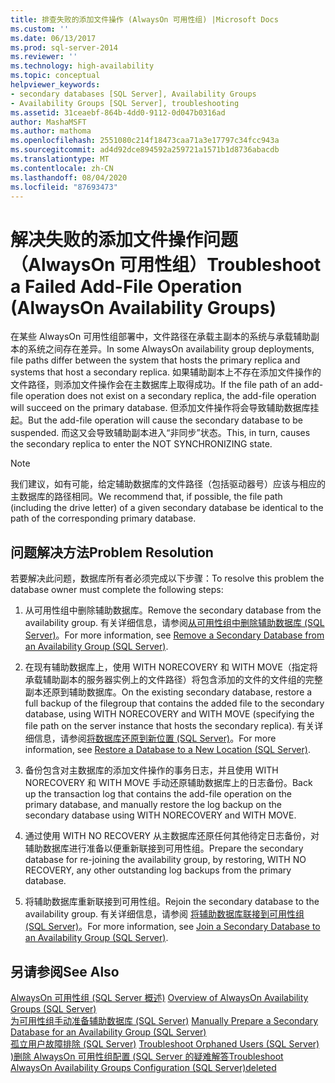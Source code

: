 ```yaml
---
title: 排查失败的添加文件操作 (AlwaysOn 可用性组) |Microsoft Docs
ms.custom: ''
ms.date: 06/13/2017
ms.prod: sql-server-2014
ms.reviewer: ''
ms.technology: high-availability
ms.topic: conceptual
helpviewer_keywords:
- secondary databases [SQL Server], Availability Groups
- Availability Groups [SQL Server], troubleshooting
ms.assetid: 31ceaebf-864b-4dd0-9112-0d047b0316ad
author: MashaMSFT
ms.author: mathoma
ms.openlocfilehash: 2551080c214f18473caa71a3e17797c34fcc943a
ms.sourcegitcommit: ad4d92dce894592a259721a1571b1d8736abacdb
ms.translationtype: MT
ms.contentlocale: zh-CN
ms.lasthandoff: 08/04/2020
ms.locfileid: "87693473"
---
```

# <a name="troubleshoot-a-failed-add-file-operation-alwayson-availability-groups"></a><span data-ttu-id="1d7ba-102">解决失败的添加文件操作问题（AlwaysOn 可用性组）</span><span class="sxs-lookup"><span data-stu-id="1d7ba-102">Troubleshoot a Failed Add-File Operation (AlwaysOn Availability Groups)</span></span>
  <span data-ttu-id="1d7ba-103">在某些 AlwaysOn 可用性组部署中，文件路径在承载主副本的系统与承载辅助副本的系统之间存在差异。</span><span class="sxs-lookup"><span data-stu-id="1d7ba-103">In some AlwaysOn availability group deployments, file paths differ between the system that hosts the primary replica and systems that host a secondary replica.</span></span> <span data-ttu-id="1d7ba-104">如果辅助副本上不存在添加文件操作的文件路径，则添加文件操作会在主数据库上取得成功。</span><span class="sxs-lookup"><span data-stu-id="1d7ba-104">If the file path of an add-file operation does not exist on a secondary replica, the add-file operation will succeed on the primary database.</span></span> <span data-ttu-id="1d7ba-105">但添加文件操作将会导致辅助数据库挂起。</span><span class="sxs-lookup"><span data-stu-id="1d7ba-105">But the add-file operation will cause the secondary database to be suspended.</span></span> <span data-ttu-id="1d7ba-106">而这又会导致辅助副本进入“非同步”状态。</span><span class="sxs-lookup"><span data-stu-id="1d7ba-106">This, in turn, causes the secondary replica to enter the NOT SYNCHRONIZING state.</span></span>  
  
> [!NOTE]  
>  <span data-ttu-id="1d7ba-107">我们建议，如有可能，给定辅助数据库的文件路径（包括驱动器号）应该与相应的主数据库的路径相同。</span><span class="sxs-lookup"><span data-stu-id="1d7ba-107">We recommend that, if possible, the file path (including the drive letter) of a given secondary database be identical to the path of the corresponding primary database.</span></span>  
  
## <a name="problem-resolution"></a><span data-ttu-id="1d7ba-108">问题解决方法</span><span class="sxs-lookup"><span data-stu-id="1d7ba-108">Problem Resolution</span></span>  
 <span data-ttu-id="1d7ba-109">若要解决此问题，数据库所有者必须完成以下步骤：</span><span class="sxs-lookup"><span data-stu-id="1d7ba-109">To resolve this problem the database owner must complete the following steps:</span></span>  
  
1.  <span data-ttu-id="1d7ba-110">从可用性组中删除辅助数据库。</span><span class="sxs-lookup"><span data-stu-id="1d7ba-110">Remove the secondary database from the availability group.</span></span> <span data-ttu-id="1d7ba-111">有关详细信息，请参阅[从可用性组中删除辅助数据库 (SQL Server)](remove-a-secondary-database-from-an-availability-group-sql-server.md)。</span><span class="sxs-lookup"><span data-stu-id="1d7ba-111">For more information, see [Remove a Secondary Database from an Availability Group &#40;SQL Server&#41;](remove-a-secondary-database-from-an-availability-group-sql-server.md).</span></span>  
  
2.  <span data-ttu-id="1d7ba-112">在现有辅助数据库上，使用 WITH NORECOVERY 和 WITH MOVE（指定将承载辅助副本的服务器实例上的文件路径）将包含添加的文件的文件组的完整副本还原到辅助数据库。</span><span class="sxs-lookup"><span data-stu-id="1d7ba-112">On the existing secondary database, restore a full backup of the filegroup that contains the added file to the secondary database, using WITH NORECOVERY and WITH MOVE (specifying the file path on the server instance that hosts the secondary replica).</span></span> <span data-ttu-id="1d7ba-113">有关详细信息，请参阅[将数据库还原到新位置 (SQL Server)](../../../relational-databases/backup-restore/restore-a-database-to-a-new-location-sql-server.md)。</span><span class="sxs-lookup"><span data-stu-id="1d7ba-113">For more information, see [Restore a Database to a New Location &#40;SQL Server&#41;](../../../relational-databases/backup-restore/restore-a-database-to-a-new-location-sql-server.md).</span></span>  
  
3.  <span data-ttu-id="1d7ba-114">备份包含对主数据库的添加文件操作的事务日志，并且使用 WITH NORECOVERY 和 WITH MOVE 手动还原辅助数据库上的日志备份。</span><span class="sxs-lookup"><span data-stu-id="1d7ba-114">Back up the transaction log that contains the add-file operation on the primary database, and manually restore the log backup on the secondary database using WITH NORECOVERY and WITH MOVE.</span></span>  
  
4.  <span data-ttu-id="1d7ba-115">通过使用 WITH NO RECOVERY 从主数据库还原任何其他待定日志备份，对辅助数据库进行准备以便重新联接到可用性组。</span><span class="sxs-lookup"><span data-stu-id="1d7ba-115">Prepare the secondary database for re-joining the availability group, by restoring, WITH NO RECOVERY, any other outstanding log backups from the primary database.</span></span>  
  
5.  <span data-ttu-id="1d7ba-116">将辅助数据库重新联接到可用性组。</span><span class="sxs-lookup"><span data-stu-id="1d7ba-116">Rejoin the secondary database to the availability group.</span></span> <span data-ttu-id="1d7ba-117">有关详细信息，请参阅 [将辅助数据库联接到可用性组 (SQL Server)](join-a-secondary-database-to-an-availability-group-sql-server.md)。</span><span class="sxs-lookup"><span data-stu-id="1d7ba-117">For more information, see [Join a Secondary Database to an Availability Group &#40;SQL Server&#41;](join-a-secondary-database-to-an-availability-group-sql-server.md).</span></span>  
  
## <a name="see-also"></a><span data-ttu-id="1d7ba-118">另请参阅</span><span class="sxs-lookup"><span data-stu-id="1d7ba-118">See Also</span></span>  
 <span data-ttu-id="1d7ba-119">[AlwaysOn 可用性组 &#40;SQL Server 概述&#41;](overview-of-always-on-availability-groups-sql-server.md) </span><span class="sxs-lookup"><span data-stu-id="1d7ba-119">[Overview of AlwaysOn Availability Groups &#40;SQL Server&#41;](overview-of-always-on-availability-groups-sql-server.md) </span></span>  
 <span data-ttu-id="1d7ba-120">[为可用性组手动准备辅助数据库 (SQL Server)](manually-prepare-a-secondary-database-for-an-availability-group-sql-server.md) </span><span class="sxs-lookup"><span data-stu-id="1d7ba-120">[Manually Prepare a Secondary Database for an Availability Group &#40;SQL Server&#41;](manually-prepare-a-secondary-database-for-an-availability-group-sql-server.md) </span></span>  
 <span data-ttu-id="1d7ba-121">[孤立用户故障排除 (SQL Server)](../../../sql-server/failover-clusters/troubleshoot-orphaned-users-sql-server.md) </span><span class="sxs-lookup"><span data-stu-id="1d7ba-121">[Troubleshoot Orphaned Users &#40;SQL Server&#41;](../../../sql-server/failover-clusters/troubleshoot-orphaned-users-sql-server.md) </span></span>  
 [<span data-ttu-id="1d7ba-122">&#41;删除 AlwaysOn 可用性组配置 &#40;SQL Server 的疑难解答</span><span class="sxs-lookup"><span data-stu-id="1d7ba-122">Troubleshoot AlwaysOn Availability Groups Configuration &#40;SQL Server&#41;deleted</span></span>](troubleshoot-always-on-availability-groups-configuration-sql-server.md)  
  
  
